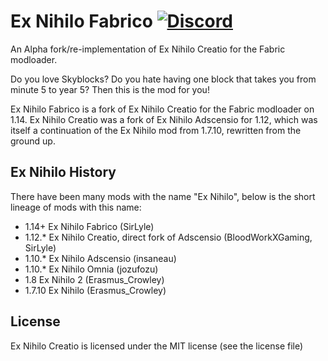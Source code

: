 # Ex Nihilo Fabrico [![Discord](https://img.shields.io/discord/495546952834875392.svg?style=flat&label=Discord&colorB=blue&logo=discord)](https://discord.gg/fPZhsZ8)

An Alpha fork/re-implementation of Ex Nihilo Creatio for the Fabric modloader.

Do you love Skyblocks? Do you hate having one block that takes you from minute 5 to year 5?
Then this is the mod for you!

Ex Nihilo Fabrico is a fork of Ex Nihilo Creatio for the Fabric modloader on 1.14.
Ex Nihilo Creatio was a fork of Ex Nihilo Adscensio for 1.12, which was itself a continuation of the Ex Nihilo mod from 1.7.10, rewritten from the ground up.

## Ex Nihilo History

There have been many mods with the name "Ex Nihilo", below is the short lineage of mods with this name:

* 1.14+ Ex Nihilo Fabrico (SirLyle)
* 1.12.* Ex Nihilo Creatio, direct fork of Adscensio (BloodWorkXGaming, SirLyle)
* 1.10.* Ex Nihilo Adscensio (insaneau)
* 1.10.* Ex Nihilo Omnia (jozufozu)
* 1.8 Ex Nihilo 2 (Erasmus_Crowley)
* 1.7.10 Ex Nihilo (Erasmus_Crowley)

## License
Ex Nihilo Creatio is licensed under the MIT license (see the license file)


